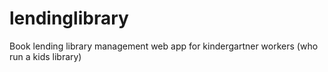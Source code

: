 # lendinglibrary
Book lending library management web app for kindergartner workers (who run a kids library)
